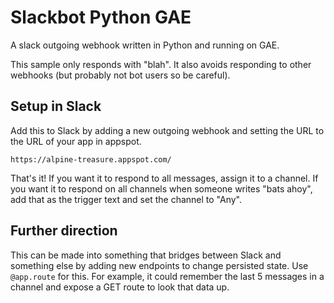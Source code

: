 # Slackbot Python GAE

A slack outgoing webhook written in Python and running on GAE.

This sample only responds with "blah".  It also avoids responding
to other webhooks (but probably not bot users so be careful).

## Setup in Slack

Add this to Slack by adding a new outgoing webhook and setting the
URL to the URL of your app in appspot.

    https://alpine-treasure.appspot.com/

That's it!  If you want it to respond to all messages, assign it
to a channel.  If you want it to respond on all channels when
someone writes "bats ahoy", add that as the trigger text and set
the channel to "Any".

## Further direction

This can be made into something that bridges between Slack and
something else by adding new endpoints to change persisted state.
Use `@app.route` for this.  For example, it could remember the
last 5 messages in a channel and expose a GET route to look that
data up.


